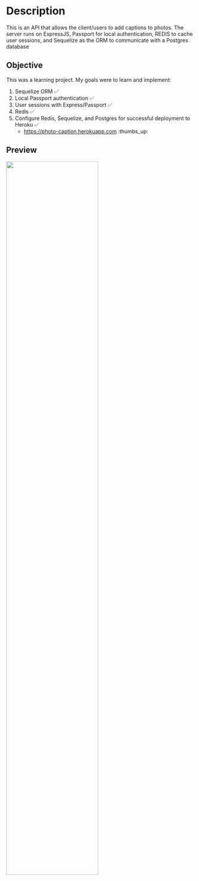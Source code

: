 # Description

This is an API that allows the client/users to add captions to photos. 
The server runs on ExpressJS, Passport for local authentication, REDIS to cache user sessions, and Sequelize as the ORM to communicate with a Postgres database

## Objective

This was a learning project. My goals were to learn and implement:

1. Sequelize ORM :white_check_mark:
2. Local Passport authentication :white_check_mark:
3. User sessions with Express/Passport :white_check_mark:
4. Redis :white_check_mark:
5. Configure Redis, Sequelize, and Postgres for successful deployment to Heroku :white_check_mark:
    - https://photo-caption.herokuapp.com :thumbs_up:

## Preview

<img src="https://github.com/vincanger/photo-caption-api/blob/main/photo-app-preview.gif" width="70%" height="70%" />

